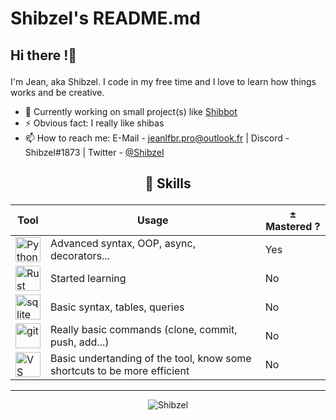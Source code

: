 # Shibzel's README.md

## <p align="left"> Hi there !👋 </p>

I'm Jean, aka Shibzel. I code in my free time and I love to learn how things works and be creative.

- 🔭 Currently working on small project(s) like [Shibbot](https://github.com/Shibzel/Shibbot)
- ⚡ Obvious fact: I really like shibas
- 📫 How to reach me: E-Mail - [jeanlfbr.pro@outlook.fr](mailto:jeanlfbr.pro@outlook.fr) | Discord - Shibzel#1873 | Twitter - [@ShibzeI](https://twitter.com/ShibzeI)

## <p align="center"> 🔧 Skills </p>

<table align="center">
    <thead><tr>
        <th colspan="1"><b>Tool</b></th>
        <th colspan="1"><b>Usage</b></th>
        <th colspan="1"><b>± Mastered ?</b></th>
    </tr></thead>
    <tbody>
        <tr>
            <td>
                <img title="Python" alt="Python" width="40px" src="https://upload.wikimedia.org/wikipedia/commons/thumb/c/c3/Python-logo-notext.svg/1200px-Python-logo-notext.svg.png"/></a>
            </td>
            <td>Advanced syntax, OOP, async, decorators...</td>
            <td>Yes</td>
        </tr>
        <tr>
            <td>
                <img title="Rust" alt="Rust" width="40px" src="https://upload.wikimedia.org/wikipedia/commons/thumb/d/d5/Rust_programming_language_black_logo.svg/1024px-Rust_programming_language_black_logo.svg.png"/></a>
            </td>
            <td>Started learning</td>
            <td>No</td>
        </tr>
        <tr>
            <td>
                <img title="Sqlite" alt="sqlite" width="40px" src="https://upload.wikimedia.org/wikipedia/commons/thumb/9/97/Sqlite-square-icon.svg/2048px-Sqlite-square-icon.svg.png"></a>
            </td>
            <td>Basic syntax, tables, queries</td>
            <td>No</td>
        </tr>
        <tr>
            <td>
                <img title="Git" alt="git" width="40px" src="https://iconape.com/wp-content/png_logo_vector/git-icon.png"></a>
            </td>
            <td>Really basic commands (clone, commit, push, add...)</td>
            <td>No</td>
        </tr>
        <tr>
            <td>
                <img title="VS Code" alt="VS Code" width="40px" src="https://upload.wikimedia.org/wikipedia/commons/thumb/9/9a/Visual_Studio_Code_1.35_icon.svg/2048px-Visual_Studio_Code_1.35_icon.svg.png"></a>
            </td>
            <td>Basic undertanding of the tool, know some shortcuts to be more efficient</td>
            <td>No</td>
        </tr>
    </tbody>
</table>

---

<p align="center"><img src="https://komarev.com/ghpvc/?username=Shibzel&label=Profile+views&color=55a1f7&style=for-the-badge" alt="Shibzel"/></p>
